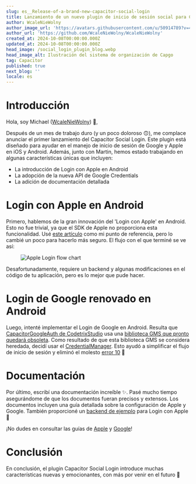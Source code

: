 ```yaml
---
slug: es__Release-of-a-brand-new-capacitor-social-login
title: Lanzamiento de un nuevo plugin de inicio de sesión social para Capacitor
author: WcaleNieWolny
author_image_url: 'https://avatars.githubusercontent.com/u/50914789?v=4'
author_url: 'https://github.com/WcaleNieWolny/WcaleNieWolny'
created_at: 2024-10-08T00:00:00.000Z
updated_at: 2024-10-08T00:00:00.000Z
head_image: /social_login_plugin_blog.webp
head_image_alt: Ilustración del sistema de organización de Capgo
tag: Capacitor
published: true
next_blog: ''
locale: es
---
```


# Introducción

Hola, soy Michael ([WcaleNieWolny](https://githubcom/WcaleNieWolny)) 👋,

Después de un mes de trabajo duro (y un poco doloroso 🙃), me complace anunciar el primer lanzamiento del Capacitor Social Login. Este plugin está diseñado para ayudar en el manejo de inicio de sesión de Google y Apple en iOS y Android. Además, junto con Martin, hemos estado trabajando en algunas características únicas que incluyen:

 - La introducción de Login con Apple en Android 
 - La adopción de la nueva API de Google Credentials
 - La adición de documentación detallada

# Login con Apple en Android

Primero, hablemos de la gran innovación del 'Login con Apple' en Android. Esto no fue trivial, ya que el SDK de Apple no proporciona esta funcionalidad. Usé [este artículo](https://johncodeoscom/how-to-add-sign-in-with-apple-button-to-your-android-app-using-kotlin/) como mi punto de referencia, pero lo cambié un poco para hacerlo más seguro. El flujo con el que terminé se ve así:

<figure><img style="margin-left: auto;margin-right: auto;max-height: 600px !important;" src="/apple-login-flow-chart.svg" alt="Apple Login flow chart" /><figcaption></figcaption></figure> 

Desafortunadamente, requiere un backend y algunas modificaciones en el código de tu aplicación, pero es lo mejor que pude hacer.

# Login de Google renovado en Android

Luego, intenté implementar el Login de Google en Android. Resulta que [CapacitorGoogleAuth de CodetrixStudio](https://githubcom/CodetrixStudio/CapacitorGoogleAuth) usa una [biblioteca GMS que pronto quedará obsoleta](https://developerandroidcom/identity/sign-in/legacy-gsi-migration#authorization). Como resultado de que esta biblioteca GMS se considera heredada, decidí usar el [CredentialManager](https://developerandroidcom/identity/sign-in/credential-manager-siwg). Esto ayudó a simplificar el flujo de inicio de sesión y eliminó el molesto [error 10](https://githubcom/CodetrixStudio/CapacitorGoogleAuth/issues/332) 🎉

# Documentación

Por último, escribí una documentación increíble ✨. Pasé mucho tiempo asegurándome de que los documentos fueran precisos y extensos.
Los documentos incluyen una guía detallada sobre la configuración de Apple y Google. También proporcioné un [backend de ejemplo](https://githubcom/WcaleNieWolny/capgo-social-login-backend-demo) para Login con Apple 🍎

¡No dudes en consultar las guías de [Apple](https://githubcom/Cap-go/capacitor-social-login/blob/main/docs/setup_applemd) y [Google](https://githubcom/Cap-go/capacitor-social-login/blob/main/docs/setup_googlemd)!

# Conclusión

En conclusión, el plugin Capacitor Social Login introduce muchas características nuevas y emocionantes, con más por venir en el futuro 🚀